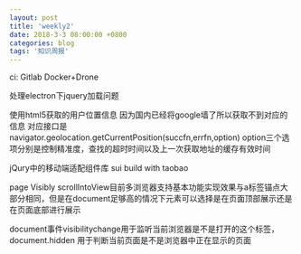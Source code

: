 ```yaml
---
layout: post
title: 'weekly2'
date: 2018-3-3 08:00:00 +0800
categories: blog
tags: '知识周报'
---
```


ci: Gitlab Docker+Drone

处理electron下jquery加载问题
<!-- Insert this line above script imports  -->
<script>if (typeof module === 'object') {window.module = module; module = undefined;}</script>
<!-- 这里是script脚本文件的加载位置 -->
<!-- Insert this line after script imports -->
<script>if (window.module) module = window.module;</script>

使用html5获取的用户位置信息 因为国内已经将google墙了所以获取不到对应的信息 对应接口是navigator.geolocation.getCurrentPosition(succfn,errfn,option) option三个选项分别是控制精准度，查找的超时时间以及上一次获取地址的缓存有效时间

jQury中的移动端适配组件库 sui build with taobao

page Visibly scrollIntoView目前多浏览器支持基本功能实现效果与a标签锚点大部分相同，但是在document足够高的情况下元素可以选择是在页面顶部展示还是在页面底部进行展示

document事件visibilitychange用于监听当前浏览器是不是打开的这个标签，
document.hidden 用于判断当前页面是不是浏览器中正在显示的页面    